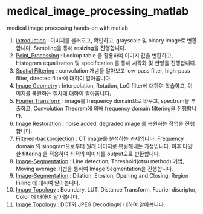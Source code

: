 # medical_image_processing_matlab
medical image processing hands-on with matlab
1. [introduction]() : 이미지를 불러오고, 확인하고, grayscale 및 binary image로 변환합니다. Sampling을 통해 resizing을 진행합니다.
2. [Point_Processing]() : Lookup table 을 활용하여 이미지 값을 변환하고, Histogram equalization 및 specification 를 통해 시각화 및 변형을 진행합니다.
3. [Spatial Filtering]() : convolution 개념을 알아보고 low-pass filter, high-pass filter, directed filter에 대하여 알아봅니다.
4. [Image Geometry]() : Interpolation, Rotation, LoG filter에 대하여 학습하고, 이미지를 복원하는 절차에 대하여 알아봅니다.
5. [Fourier Transform]() : image를 frequency domain으로 바꾸고, spectrum을 추출하고, Convolution Theorem에 의해 frequency domain filtering을 진행합니다.
6. [Image Restoration]() : noise added, degraded image 를 복원하는 작업을 진행합니다. 
7. [Filtered-backprojection]() : CT image를 분석하는 과제입니다. Frequency domain 의 sinogram으로부터 원래 이미지로 복원해내는 과정입니다. 이후 다양한 filtering 을 적용하여 최적의 이미지를 output으로 반환합니다.
8. [Image-Segmentation]() : Line detection, Threshold(otsu method) 기법, Moving average 기법을 통하여 Image Segmentation을 진행합니다.
9.  [Image-Segmentation]() : Dilation, Erosion, Opening and Closing, Region Filling 에 대하여 알아봅니다. 
10. [Image Topology]() : Boundary, LUT, Distance Transform, Fourier discriptor, Color 에 대하여 알아봅니다.
11. [Image Topology]() : DCT와 JPEG Decoding에 대하여 알아봅니다.
